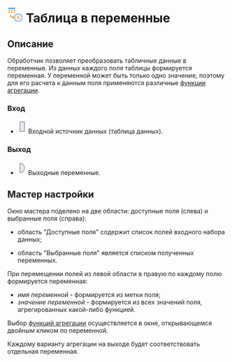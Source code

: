 # ![](../../media/app/icons/component-18/component-default-40.svg) Таблица в переменные

## Описание

Обработчик позволяет преобразовать табличные данные в переменные. Из данных каждого поля таблицы формируется переменная. У переменной может быть только одно значение, поэтому для его расчета к данным поля применяются различные [функции агрегации](../aggregation-functions.md).

### Вход

* ![](../../media/app/icons/ports/table-inactive.svg) Входной источник данных (таблица данных). 

### Выход

* ![](../../media/app/icons/ports/output-variable-inactive.svg) Выходные переменные.

## Мастер настройки

Окно мастера поделено на две области:  доступные  поля (слева) и выбранные поля (справа):

* область "Доступные поля"  содержит список полей входного набора данных;

* область "Выбранные поля" является списком полученных переменных.

При перемещении полей из левой области в правую по каждому полю формируется переменная:

* *имя переменной* - формируется из метки поля;
* *значение переменной* - формируется из всех значений поля, агрегированных какой-либо функцией.

Выбор [функций агрегации](../aggregation-functions.md) осуществляется в окне, открывающемся двойным кликом по переменной.

Каждому варианту агрегации на выходе будет соответствовать отдельная переменная.
